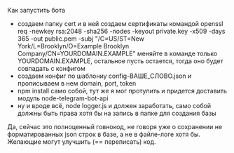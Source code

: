 Как запустить бота
* создаем папку cert и в ней создаем сертификаты командой
openssl req -newkey rsa:2048 -sha256 -nodes -keyout private.key -x509 -days 365 -out public.pem -subj "/C=US/ST=New York/L=Brooklyn/O=Example Brooklyn Company/CN=YOURDOMAIN.EXAMPLE"
меняйте в команде только YOURDOMAIN.EXAMPLE, остальное пусть остается, тогда оно будет совпадать с конфигом
* создаем конфиг по шаблониу config-ВАШЕ_СЛОВО.json и прописываем в нем domain, port, token 
* npm install само собой, тут же я мог протупить и придется доставить модуль node-telegram-bot-api
* ну и вроде всё, node logger.js и должен заработать, само собой должны быть права хотя бы на запись в папке для создания базы



Да, сейчас это полноценный говнокод, не говоря уже о сохранении не форматированных json строк в базе, а не в файле-логе хотя бы. Желающие могут улучшить (== переписать) код.
